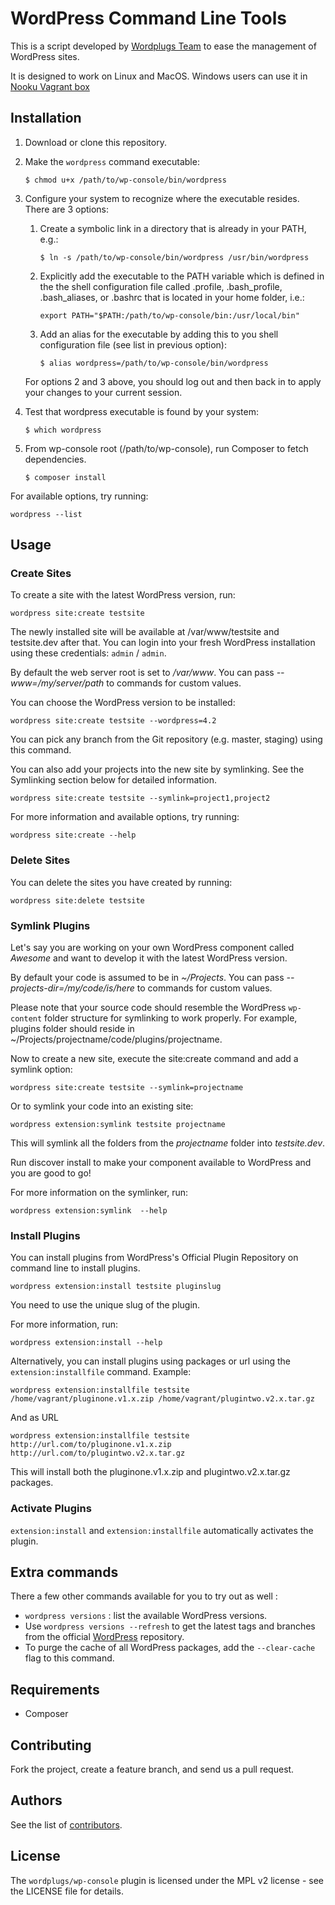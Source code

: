 WordPress Command Line Tools
=========================

This is a script developed by [Wordplugs Team](http://wordplugs.com) to ease the management of WordPress sites.

It is designed to work on Linux and MacOS. Windows users can use it in [Nooku Vagrant box](https://github.com/nooku/nooku-vagrant)

Installation
------------

1. Download or clone this repository.

1. Make the `wordpress` command executable:

    `$ chmod u+x /path/to/wp-console/bin/wordpress`

1. Configure your system to recognize where the executable resides. There are 3 options:
    1. Create a symbolic link in a directory that is already in your PATH, e.g.:

        `$ ln -s /path/to/wp-console/bin/wordpress /usr/bin/wordpress`

    1. Explicitly add the executable to the PATH variable which is defined in the the shell configuration file called .profile, .bash_profile, .bash_aliases, or .bashrc that is located in your home folder, i.e.:

        `export PATH="$PATH:/path/to/wp-console/bin:/usr/local/bin"`

    1. Add an alias for the executable by adding this to you shell configuration file (see list in previous option):

        `$ alias wordpress=/path/to/wp-console/bin/wordpress`

    For options 2 and 3 above, you should log out and then back in to apply your changes to your current session.

1. Test that wordpress executable is found by your system:

    `$ which wordpress`

1. From wp-console root (/path/to/wp-console), run Composer to fetch dependencies.

    `$ composer install`

For available options, try running:

    wordpress --list
    
Usage 
-----

### Create Sites

To create a site with the latest WordPress version, run:

    wordpress site:create testsite

The newly installed site will be available at /var/www/testsite and testsite.dev after that. You can login into your fresh WordPress installation using these credentials: `admin` / `admin`.

By default the web server root is set to _/var/www_. You can pass _--www=/my/server/path_ to commands for custom values.

You can choose the WordPress version to be installed:

    wordpress site:create testsite --wordpress=4.2

You can pick any branch from the Git repository (e.g. master, staging) using this command.

You can also add your projects into the new site by symlinking. See the Symlinking section below for detailed information.

    wordpress site:create testsite --symlink=project1,project2

For more information and available options, try running:

    wordpress site:create --help

### Delete Sites

You can delete the sites you have created by running:

    wordpress site:delete testsite

### Symlink Plugins

Let's say you are working on your own WordPress component called _Awesome_ and want to develop it with the latest WordPress version.

By default your code is assumed to be in _~/Projects_. You can pass _--projects-dir=/my/code/is/here_ to commands for custom values.

Please note that your source code should resemble the WordPress `wp-content` folder structure for symlinking to work properly. For example, plugins folder should reside in ~/Projects/projectname/code/plugins/projectname.

Now to create a new site, execute the site:create command and add a symlink option:

	wordpress site:create testsite --symlink=projectname

Or to symlink your code into an existing site:

	wordpress extension:symlink testsite projectname

This will symlink all the folders from the _projectname_ folder into _testsite.dev_.

Run discover install to make your component available to WordPress and you are good to go!

For more information on the symlinker, run:

	wordpress extension:symlink  --help

### Install Plugins

You can install plugins from WordPress's Official Plugin Repository on command line to install plugins.

	wordpress extension:install testsite pluginslug

You need to use the unique slug of the plugin.

For more information, run:

	wordpress extension:install --help
	  
Alternatively, you can install plugins using packages or url using the `extension:installfile` command. Example:

    wordpress extension:installfile testsite /home/vagrant/pluginone.v1.x.zip /home/vagrant/plugintwo.v2.x.tar.gz

And as URL

    wordpress extension:installfile testsite http://url.com/to/pluginone.v1.x.zip http://url.com/to/plugintwo.v2.x.tar.gz
    
This will install both the pluginone.v1.x.zip and plugintwo.v2.x.tar.gz packages.

### Activate Plugins

`extension:install` and `extension:installfile` automatically activates the plugin.

## Extra commands

There a few other commands available for you to try out as well :

* `wordpress versions` : list the available WordPress versions. 
 * Use `wordpress versions --refresh` to get the latest tags and branches from the official [WordPress](https://github.com/WordPress/WordPress) repository.
 * To purge the cache of all WordPress packages, add the `--clear-cache` flag to this command.

## Requirements

* Composer

## Contributing

Fork the project, create a feature branch, and send us a pull request.

## Authors

See the list of [contributors](https://github.com/wordplugs/wp-console/contributors).

## License

The `wordplugs/wp-console` plugin is licensed under the MPL v2 license - see the LICENSE file for details.
